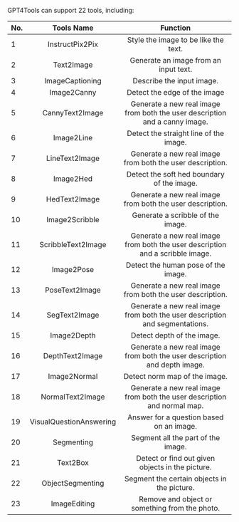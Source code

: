 GPT4Tools can support 22 tools, including:

| No. |        Tools Name       |                                    Function                                    |
|-----|:-----------------------:|:------------------------------------------------------------------------------:|
| 1   |     InstructPix2Pix     | Style the image to be like the text.                                           |
| 2   |        Text2Image       | Generate an image from an input text.                                          |
| 3   |     ImageCaptioning     | Describe the input image.                                                      |
| 4   |       Image2Canny       | Detect the edge of the image                                                   |
| 5   |     CannyText2Image     | Generate a new real image from both the user description and a canny image.    |
| 6   |        Image2Line       | Detect the straight line of the image.                                         |
| 7   |      LineText2Image     | Generate a new real image from both the user description.                      |
| 8   |        Image2Hed        | Detect the soft hed boundary of the image.                                     |
| 9   |      HedText2Image      | Generate a new real image from both the user description.                      |
| 10  |      Image2Scribble     | Generate a scribble of the image.                                              |
| 11  |    ScribbleText2Image   | Generate a new real image from both the user description and a scribble image. |
| 12  |        Image2Pose       | Detect the human pose of the image.                                            |
| 13  |      PoseText2Image     | Generate a new real image from both the user description.                      |
| 14  |      SegText2Image      | Generate a new real image from both the user description and segmentations.    |
| 15  |       Image2Depth       | Detect depth of the image.                                                     |
| 16  |     DepthText2Image     | Generate a new real image from both the user description and depth image.      |
| 17  |       Image2Normal      | Detect norm map of the image.                                                  |
| 18  |     NormalText2Image    | Generate a new real image from both the user description and normal map.       |
| 19  | VisualQuestionAnswering | Answer for a question based on an image.                                       |
| 20  |        Segmenting       | Segment all the part of the image.                                             |
| 21  |         Text2Box        | Detect or find out given objects in the picture.                                |
| 22  |     ObjectSegmenting    | Segment the certain objects in the picture.                                     |
| 23  |       ImageEditing      | Remove and object or something from the photo.                                  |

